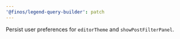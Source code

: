 ```yaml
---
'@finos/legend-query-builder': patch
---
```


Persist user preferences for `editorTheme` and `showPostFilterPanel`.
